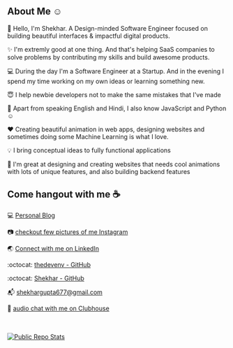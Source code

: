 ## About Me :relaxed:

:wave: Hello, I'm Shekhar. A Design-minded Software Engineer focused on building beautiful interfaces & impactful digital products.

✨ I'm extremly good at one thing. And that's helping SaaS companies to solve problems by contributing my skills and build awesome products.

💻 During the day I'm a Software Engineer at a Startup. And in the evening I spend my time working on my own ideas or learning something new.

😇 I help newbie developers not to make the same mistakes that I've made

📢 Apart from speaking English and Hindi, I also know JavaScript and Python :relaxed:

❤️ Creating beautiful animation in web apps, designing websites and sometimes doing some Machine Learning is what I love. 

💡 I bring conceptual ideas to fully functional applications

💠 I'm great at designing and creating websites that needs cool animations with lots of unique features, and also building backend features


## Come hangout with me :coffee:

:computer:  [Personal Blog](https://www.thedevenv.com/)

:camera:  [checkout few pictures of me Instagram](https://www.instagram.com/shekhar_sg)

:earth_asia:  [Connect with me on LinkedIn](https://www.linkedin.com/in/shekhargupta677)

:octocat:  [thedevenv - GitHub](https://github.com/TheDevEnv)

:octocat:  [Shekhar - GitHub](https://github.com/shekhar677)

:mailbox_with_mail:  shekhargupta677@gmail.com

👋  [audio chat with me on Clubhouse](https://clubhouse.com/@shekhargupta677)
<br/>
<br/>
<br/>

[![Public Repo Stats](https://github-readme-stats.vercel.app/api?username=shekhar677&include_all_commits=true)](https://github.com/shekhar677/github-readme-stats)
<br/>
<br/>
